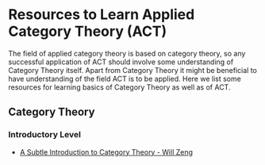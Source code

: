 <h1>Resources to Learn Applied Category Theory (ACT)</h1>
The field of applied category theory is based on category theory, so any successful application of ACT should involve some understanding of Category Theory itself. Apart from Category Theory it might be beneficial to have understanding of the field ACT is to be applied. Here we list some resources for learning basics of Category Theory as well as of ACT.

<h2>Category Theory</h2>
<h3>Introductory Level</h3>
<ul>
<li><a href="http://willzeng.com/shared/CatIntro.pdf">A Subtle Introduction to Category Theory - Will Zeng</a></li>
</ul>
